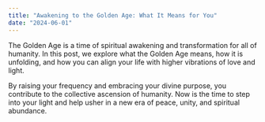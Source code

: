 ```yaml
---
title: "Awakening to the Golden Age: What It Means for You"
date: "2024-06-01"
---
```


The Golden Age is a time of spiritual awakening and transformation for all of humanity. In this post, we explore what the Golden Age means, how it is unfolding, and how you can align your life with higher vibrations of love and light.

By raising your frequency and embracing your divine purpose, you contribute to the collective ascension of humanity. Now is the time to step into your light and help usher in a new era of peace, unity, and spiritual abundance. 